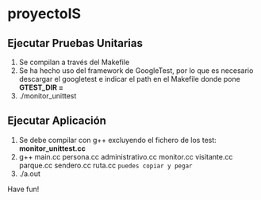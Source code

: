 # proyectoIS
## Ejecutar Pruebas Unitarias
1. Se compilan a través del Makefile
2. Se ha hecho uso del framework de GoogleTest, por lo que es necesario descargar el googletest e indicar el path en el Makefile donde pone **GTEST_DIR =**
3. ./monitor_unittest

## Ejecutar Aplicación
1. Se debe compilar con g++ excluyendo el fichero de los test: **monitor_unittest.cc**
2. g++ main.cc persona.cc administrativo.cc monitor.cc visitante.cc parque.cc sendero.cc ruta.cc `puedes copiar y pegar`
3. ./a.out

Have fun!
